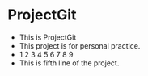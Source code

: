 # ProjectGit
- This is ProjectGit 
- This project is for personal practice. 
- 1 2 3 4 5 6 7 8 9 
- This is fifth line of the project. 
